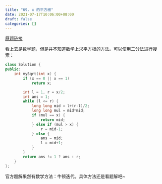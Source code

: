 ```yaml
---
title: "69. x 的平方根"
date: 2021-07-17T10:06:00+08:00
draft: false
categories: []
---
```


[原题链接](https://leetcode-cn.com/problems/sqrtx/)

看上去是数学题，但是并不知道数学上求平方根的方法。可以使用二分法进行搜索：

```cpp
class Solution {
public:
    int mySqrt(int x) {
        if (x == 0 || x == 1)
            return x;

        int l = 1, r = x/2;
        int ans = 1;
        while (l <= r) {
            long long mid = l+(r-l)/2;
            long long mul = mid*mid;
            if (mul == x) {
                return mid;
            } else if (mul > x) {
                r = mid-1;
            } else {
                ans = mid;
                l = mid+1;
            }
        }
        return ans != 1 ? ans : r;
    }
};
```

官方题解果然有数学方法：牛顿迭代。具体方法还是看题解吧~

